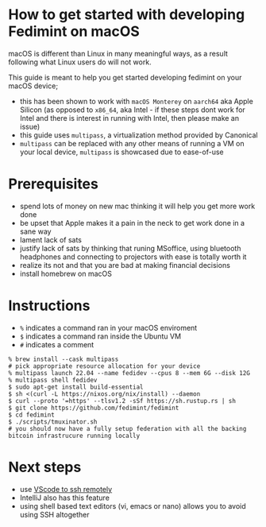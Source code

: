 # How to get started with developing Fedimint on macOS

macOS is different than Linux in many meaningful ways, as a result following what Linux users do will not work.

This guide is meant to help you get started developing fedimint on your macOS device;
 - this has been shown to work with `macOS Monterey` on `aarch64` aka Apple Silicon (as opposed to `x86_64`, aka Intel - if these steps dont work for Intel and there is interest in running with Intel, then please make an issue)
 - this guide uses `multipass`, a virtualization method provided by Canonical
 - `multipass` can be replaced with any other means of running a VM on your local device, `multipass` is showcased due to ease-of-use

# Prerequisites 

 - spend lots of money on new mac thinking it will help you get more work done
 - be upset that Apple makes it a pain in the neck to get work done in a sane way
 - lament lack of sats
 - justify lack of sats by thinking that runing MSoffice, using bluetooth headphones and connecting to projectors with ease is totally worth it
 - realize its not and that you are bad at making financial decisions
 - install homebrew on macOS
 
# Instructions

 - `%` indicates a command ran in your macOS enviroment
 - `$` indicates a command ran inside the Ubuntu VM
 - `#` indicates a comment
 
```shell
% brew install --cask multipass
# pick appropriate resource allocation for your device
% multipass launch 22.04 --name fedidev --cpus 8 --mem 6G --disk 12G 
% multipass shell fedidev
$ sudo apt-get install build-essential
$ sh <(curl -L https://nixos.org/nix/install) --daemon
$ curl --proto '=https' --tlsv1.2 -sSf https://sh.rustup.rs | sh
$ git clone https://github.com/fedimint/fedimint
$ cd fedimint
$ ./scripts/tmuxinator.sh
# you should now have a fully setup federation with all the backing bitcoin infrastrucure running locally
```

# Next steps
 - use [VScode to ssh remotely](https://dev.to/josuebustos/vs-code-remote-ssh-multipass-dn8)
 - IntelliJ also has this feature
 - using shell based text editors (vi, emacs or nano) allows you to avoid using SSH altogether

